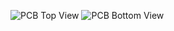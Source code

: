 ![PCB Top View](./assets/NightGuard_PCB_TopView)
![PCB Bottom View](./assets/NightGuard_PCB_BottomView)
